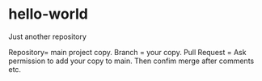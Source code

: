 # hello-world
Just another repository

Repository= main project copy.
Branch = your copy.
Pull Request = Ask permission to add your copy to main.
Then confim merge after comments etc.
